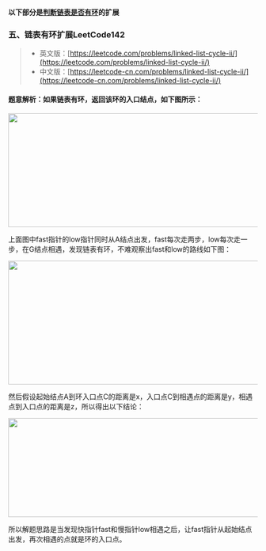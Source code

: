 #### 以下部分是[判断链表是否有环](https://github.com/gaoshengnan/LeetCode/blob/master/src/main/java/linkedlist/linkedListCycle/LinkedListCycle.java)的扩展

### 五、链表有环扩展LeetCode142

> - 英文版：[https://leetcode.com/problems/linked-list-cycle-ii/](https://leetcode.com/problems/linked-list-cycle-ii/)
> - 中文版：[https://leetcode-cn.com/problems/linked-list-cycle-ii/](https://leetcode-cn.com/problems/linked-list-cycle-ii/)

#### 题意解析：如果链表有环，返回该环的入口结点，如下图所示：
<div align="center"><img src="/img/linkedListCycle/6.png" height="230" width="600" ></div>

上面图中fast指针的low指针同时从A结点出发，fast每次走两步，low每次走一步，在G结点相遇，发现链表有环，不难观察出fast和low的路线如下图：
<div align="center"><img src="/img/linkedListCycle/7.png" height="250" width="600" ></div>

然后假设起始结点A到环入口点C的距离是x，入口点C到相遇点的距离是y，相遇点到入口点的距离是z，所以得出以下结论：
<div align="center"><img src="/img/linkedListCycle/8.png" height="200" width="600" ></div>

所以解题思路是当发现快指针fast和慢指针low相遇之后，让fast指针从起始结点出发，再次相遇的点就是环的入口点。

